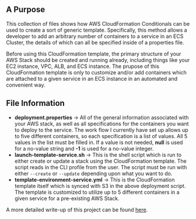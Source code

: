 ## A Purpose

This collection of files shows how AWS CloudFormation Conditionals can be used to create a sort of generic template.  Specifically, this method allows a developer to add an arbitrary number of containers to a service in an ECS Cluster, the details of which can all be specified inside of a properties file.

Before using this CloudFormation template, the primary structure of your AWS Stack should be created and running already, including things like your EC2 instance, VPC, ALB, and ECS instance.  The prupose of this CloudFormation template is only to customize and/or add containers which are attached to a given service in an ECS instance in an automated and convenient way.

## File Information

- **deployment.properties** -> All of the general information associated with your AWS stack, as well as all specifications for the containers you want to deploy to the service.  The work flow I currently have set up allows up to five different containers, so each specification is a list of values.  All 5 values in the list must be filled in.  If a value is not needed, **null** is used for a no-value string and **-1** is used for a no-value integer.
- **launch-template-service.sh** -> This is the shell script which is run to either create or update a stack using the CloudFormation template.  The script reads in the CLI profile from the user.  The script must be run with either `--create` or `--update` depending upon what you want to do.
- **template-environment-service.yml** -> This is the CloudFormation template itself which is synced with S3 in the above deployment script.  The template is customized to utilize up to 5 different containers in a given service for a pre-existing AWS Stack.

A more detailed write-up of this project can be found [here](https://jjgccg.github.io/projects/multicontainer-cloudformation).
